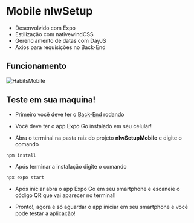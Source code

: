 # Mobile nlwSetup

- Desenvolvido com Expo
- Estilização com nativewindCSS
- Gerenciamento de datas com DayJS
- Axios para requisições no Back-End

## Funcionamento

![HabitsMobile](https://user-images.githubusercontent.com/104699555/213927416-eb30b48b-b194-41f1-b1d9-8b8d40b38180.gif)

## Teste em sua maquina!

- Primeiro você deve ter o [Back-End](https://github.com/davimarcilio/nlwSetupServer/tree/c86e61c3a88a21f5b290715c3ffc1110dc1be96e) rodando

- Você deve ter o app Expo Go instalado em seu celular!

- Abra o terminal na pasta raiz do projeto **nlwSetupMobile** e digite o comando

```terminal
npm install
```

- Após terminar a instalação digite o comando

```terminal
npx expo start
```

- Após iniciar abra o app Expo Go em seu smartphone e escaneie o código QR que vai aparecer no terminal!

- Pronto!, agora é só aguardar o app iniciar em seu smartphone e você pode testar a aplicação!
